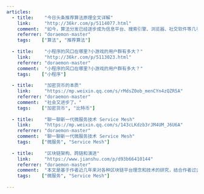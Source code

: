 ```yaml
---
articles:
  - title:    "今日头条推荐算法原理全文详解"
    link:     "http://36kr.com/p/5114077.html"
    comment:  "如今，算法分发已经逐步成为信息平台、搜索引擎、浏览器、社交软件等几乎所有软件的标配，但同时也开始面临各种不同的质疑、挑战与误解。2018年1月，今日头条资深算法架构师曹欢欢博士，首次公开今日头条的算法原理，以期推动整个行业问诊算法、建言算法。通过让算法透明，来消除各界对算法的误解。"
    referrer: "doraemon-master"
    tags:    ["算法", "推荐算法"]
    
  - title:    "小程序的风口在哪里?小游戏的用户群有多大？"
    link:     "http://36kr.com/p/5113023.html"
    referrer: "doraemon-master"
    comment:  "小程序的风口在哪里?小游戏的用户群有多大？"
    tags:    ["小程序"]
    
  - title:    "加密货币的本质"
    link:     "https://mp.weixin.qq.com/s/rMdsZ0ob_menCYn4zQZR5A"
    referrer: "doraemon-master"
    comment:  "社会又进步了。"
    tags:    ["加密货币", "比特币"]
    
  - title:    "聊一聊新一代微服务技术 Service Mesh"
    link:     "https://mp.weixin.qq.com/s/143cLKdzb3rJM4UM_J6U6A"
    referrer: "doraemon-master"
    comment:  "聊一聊新一代微服务技术 Service Mesh"
    tags:    ["微服务", "Service Mesh"]
    
  - title:    "区块链架构、跨链和演进"
    link:     "https://www.jianshu.com/p/d93b66410144"
    referrer: "doraemon-master"
    comment:  "本文是基于作者近几年来对各种区块链平台理念和技术的研究，结合作者过去十多年的 IT 经验，审慎思考的结果 ，文章仅代表作者个人观点。作者会假设读者对各种区块链平台有一定的认知，不会对具体的区块链平台再做详细的介绍。为了从根本上说清楚区块链的架构内涵，作者先概括出区块链的本质，从区块链的本质出发，以发展的眼光给出一个区块链的详见附件架构，并对高阶的各个模块进行详细的说明。还会从区块链跨链的本质出发，说明区块链的跨链架构，以及区块链划分和发展趋势。最后结合区块链高阶架构，以可扩展性设计为导向，给出一个区块链的高阶部署架构模型。"
    tags:    ["微服务", "Service Mesh"]
    
---
```



